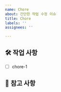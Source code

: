 ```yaml
---
name: Chore
about: 간단한 작업 수정 이슈
title: Chore
labels: ''
assignees: ''

---
```


## 🛠️ 작업 사항

<!-- 어떤 작업을 하는지 알려주세요. -->

- [ ] chore-1

## 📖 참고 사항

<!-- 레퍼런스, 스크린샷 등을 넣어 주세요. -->
